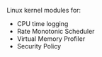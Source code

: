 Linux kernel modules for:

- CPU time logging
- Rate Monotonic Scheduler
- Virtual Memory Profiler
- Security Policy

